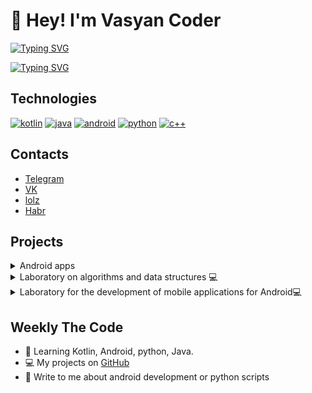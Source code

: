 # 👋 Hey! I'm Vasyan Coder
[![Typing SVG](https://readme-typing-svg.herokuapp.com?font=Fira+Code&pause=1000&color=1E9257&center=true&width=435&lines=I'm+android+developer)](https://git.io/typing-svg)

[![Typing SVG](https://readme-typing-svg.herokuapp.com?font=Fira+Code&pause=1000&color=1A7AFF&center=true&width=435&lines=Welcome+:\))](https://git.io/typing-svg)

## Technologies
[![kotlin](https://img.shields.io/badge/-Kotlin-61DBFB?style=for-the-badge&labelColor=black&logo=kotlin&logoColor=5256ce)](#) [![java](https://img.shields.io/badge/-Java-ED8B00?style=for-the-badge&labelColor=black&logo=java&logoColor=1e9257)](#) [![android](https://img.shields.io/badge/-Android-1e9257?style=for-the-badge&labelColor=black&logo=android&logoColor=1e9257)](#) [![python](https://img.shields.io/badge/-Python-346998?style=for-the-badge&labelColor=black&logo=python&logoColor=346998)](#) [![c++](https://img.shields.io/badge/-C++-6092c7?style=for-the-badge&labelColor=black&logo=c%2b%2b&logoColor=6092c7)](#)



## Contacts
+ [Telegram](https://t.me/vasyan_coder)
+ [VK](https://vk.com/vasyan.coder)
+ [lolz](https://lolz.guru/members/5696348/)
+ [Habr](https://habr.com/ru/users/BacuJluu_AJlu6a6aeBu4/posts/)

## Projects

<details> 
  <summary>Android apps</summary>
  <br/>
    <p><a href="https://github.com/vasyan-coder/GiphyTestApi"><img src="https://github-readme-stats.vercel.app/api/pin/?username=vasyan-coder&repo=GiphyTestApi&theme=radical"/></a></p>
    <p><a href="https://github.com/vasyan-coder/ShoppingList"><img src="https://github-readme-stats.vercel.app/api/pin/?username=vasyan-coder&repo=ShoppingList&theme=radical"/></a></p>
    <p><a href="https://github.com/vasyan-coder/Pyatiminutka-Project"><img alt="" src="https://github-readme-stats.vercel.app/api/pin/?username=vasyan-coder&repo=Pyatiminutka-Project&theme=radical"/></a></p>
  <br/>
</details>

<details> 
  <summary>Laboratory on algorithms and data structures 💻</summary>
  <br/>
    <p><a href="https://github.com/vasyan-coder/DoublyList"><img alt="https://github.com/vasyan-coder/DoublyList" src="https://github-readme-stats.vercel.app/api/pin/?username=vasyan-coder&repo=DoublyList&theme=radical"/></a></p>
    <p><a href="https://github.com/vasyan-coder/ExpressionTree"><img alt="" src="https://github-readme-stats.vercel.app/api/pin/?username=vasyan-coder&repo=ExpressionTree&theme=radical"/></a></p>
    <p><a href="https://github.com/vasyan-coder/BinSearchTree"><img alt="" src="https://github-readme-stats.vercel.app/api/pin/?username=vasyan-coder&repo=BinSearchTree&theme=radical"/></a></p>
    <p><a href="https://github.com/vasyan-coder/LinkedListLocale"><img alt="" src="https://github-readme-stats.vercel.app/api/pin/?username=vasyan-coder&repo=LinkedListLocale&theme=radical"/></a></p>
    <p><a href="https://github.com/vasyan-coder/LinkedList"><img alt="" src="https://github-readme-stats.vercel.app/api/pin/?username=vasyan-coder&repo=LinkedList&theme=radical"/></a></p>
    <p><a href="https://github.com/vasyan-coder/mergerSort_part1"><img alt="" src="https://github-readme-stats.vercel.app/api/pin/?username=vasyan-coder&repo=mergerSort_part1&theme=radical"/></a></p>
    <p><a href="https://github.com/vasyan-coder/mergeSort_part2"><img alt="" src="https://github-readme-stats.vercel.app/api/pin/?username=vasyan-coder&repo=mergeSort_part2&theme=radical"/></a></p>
    <p><a href="https://github.com/vasyan-coder/HeapSort"><img alt="" src="https://github-readme-stats.vercel.app/api/pin/?username=vasyan-coder&repo=HeapSort&theme=radical"/></a></p>
    <p><a href="https://github.com/vasyan-coder/QuickSort"><img alt="" src="https://github-readme-stats.vercel.app/api/pin/?username=vasyan-coder&repo=QuickSort&theme=radical"/></a></p>
  <br/>
</details>

<details> 
  <summary>Laboratory for the development of mobile applications for Android💻</summary>
  <br/>
    <p><a href=""><img alt=""/></a></p>
  <br/>
</details>

## Weekly The Code
+ 🔭 Learning Kotlin, Android, python, Java.
+ 💻 My projects on <a href="https://github.com/vasyan-coder">GitHub</a>
+ 💬 Write to me about android development or python scripts

